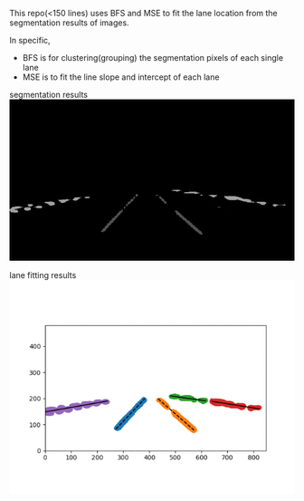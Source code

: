 This repo(<150 lines) uses BFS and MSE to fit the lane location from the segmentation results of images.

In specific, 
- BFS is for clustering(grouping) the segmentation pixels of each single lane
- MSE is to fit the line slope and intercept of each lane

segmentation results
![image](raw.gif)

lane fitting results
![image](draw.gif)